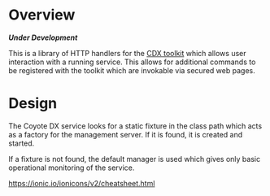 # Overview

_**Under Development**_

This is a library of HTTP handlers for the [CDX toolkit](https://github.com/sdcote/coyote) which allows user interaction with a running service. This allows for additional commands to be registered with the toolkit which are invokable via secured web pages. 

# Design

The Coyote DX service looks for a static fixture in the class path which acts as a factory for the management server. If it is found, it is created and started.

If a fixture is not found, the default manager is used which gives only basic operational monitoring of the service.


https://ionic.io/ionicons/v2/cheatsheet.html
